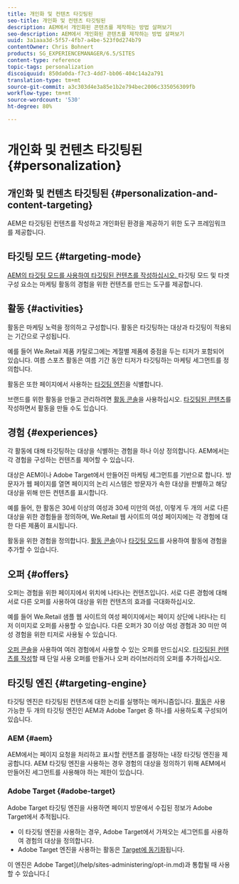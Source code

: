 ```yaml
---
title: 개인화 및 컨텐츠 타깃팅된
seo-title: 개인화 및 컨텐츠 타깃팅된
description: AEM에서 개인화된 콘텐츠를 제작하는 방법 살펴보기
seo-description: AEM에서 개인화된 콘텐츠를 제작하는 방법 살펴보기
uuid: 3a1aaa3d-5f57-4fb7-a4be-523f0d274b79
contentOwner: Chris Bohnert
products: SG_EXPERIENCEMANAGER/6.5/SITES
content-type: reference
topic-tags: personalization
discoiquuid: 850da0da-f7c3-4dd7-bb06-404c14a2a791
translation-type: tm+mt
source-git-commit: a3c303d4e3a85e1b2e794bec2006c335056309fb
workflow-type: tm+mt
source-wordcount: '530'
ht-degree: 80%

---
```



# 개인화 및 컨텐츠 타깃팅된 {#personalization}

## 개인화 및 컨텐츠 타깃팅된 {#personalization-and-content-targeting}

AEM은 타깃팅된 컨텐츠를 작성하고 개인화된 환경을 제공하기 위한 도구 프레임워크를 제공합니다.

## 타깃팅 모드 {#targeting-mode}

[AEM의 타깃팅 모드를 사용하여 타깃팅된 컨텐츠를 작성하십시오. ](/help/sites-authoring/content-targeting-touch.md) 타깃팅 모드 및 타겟 구성 요소는 마케팅 활동의 경험을 위한 컨텐츠를 만드는 도구를 제공합니다.

## 활동 {#activities}

활동은 마케팅 노력을 정의하고 구성합니다. 활동은 타깃팅하는 대상과 타깃팅이 적용되는 기간으로 구성됩니다.

예를 들어 We.Retail 제품 카탈로그에는 계절별 제품에 중점을 두는 티저가 포함되어 있습니다. 여름 스포츠 활동은 여름 기간 동안 티저가 타깃팅하는 마케팅 세그먼트를 정의합니다.

활동은 또한 페이지에서 사용하는 [타깃팅 엔진](/help/sites-authoring/personalization.md#targeting-engine)을 식별합니다.

브랜드를 위한 활동을 만들고 관리하려면 [활동 콘솔](/help/sites-authoring/activitylib.md)을 사용하십시오. [타깃팅된 콘텐츠](/help/sites-authoring/content-targeting-touch.md)를 작성하면서 활동을 만들 수도 있습니다.

## 경험 {#experiences}

각 활동에 대해 타깃팅하는 대상을 식별하는 경험을 하나 이상 정의합니다. AEM에서는 각 경험을 구성하는 컨텐츠를 제어할 수 있습니다.

대상은 AEM이나 Adobe Target에서 만들어진 마케팅 세그먼트를 기반으로 합니다. 방문자가 웹 페이지를 열면 페이지의 논리 시스템은 방문자가 속한 대상을 판별하고 해당 대상을 위해 만든 컨텐츠를 표시합니다.

예를 들어, 한 활동은 30세 이상의 여성과 30세 미만의 여성, 이렇게 두 개의 서로 다른 대상을 위한 경험들을 정의하며, We.Retail 웹 사이트의 여성 페이지에는 각 경험에 대한 다른 제품이 표시됩니다.

활동을 위한 경험을 정의합니다. [활동 콘솔](/help/sites-authoring/activitylib.md#adding-editing-an-activity-using-the-activities-console)이나 [타깃팅 모드](/help/sites-authoring/content-targeting-touch.md#adding-and-removing-experiences-using-targeting-mode)를 사용하여 활동에 경험을 추가할 수 있습니다.

## 오퍼  {#offers}

오퍼는 경험을 위한 페이지에서 위치에 나타나는 컨텐츠입니다. 서로 다른 경험에 대해 서로 다른 오퍼를 사용하여 대상을 위한 컨텐츠의 효과를 극대화하십시오.

예를 들어 We.Retail 샘플 웹 사이트의 여성 페이지에서는 페이지 상단에 나타나는 티저 이미지로 오퍼를 사용할 수 있습니다. 다른 오퍼가 30 이상 여성 경험과 30 미만 여성 경험을 위한 티저로 사용될 수 있습니다.

[오퍼 콘솔](/help/sites-authoring/offerlib.md)을 사용하여 여러 경험에서 사용할 수 있는 오퍼를 만드십시오. [타깃팅된 컨텐츠를 작성](/help/sites-authoring/content-targeting-touch.md)할 때 단일 사용 오퍼를 만들거나 오퍼 라이브러리의 오퍼를 추가하십시오.

## 타깃팅 엔진  {#targeting-engine}

타깃팅 엔진은 타깃팅된 컨텐츠에 대한 논리를 실행하는 메커니즘입니다. [활동](/help/sites-authoring/activitylib.md)은 사용 가능한 두 개의 타깃팅 엔진인 AEM과 Adobe Target 중 하나를 사용하도록 구성되어 있습니다.

### AEM {#aem}

AEM에서는 페이지 요청을 처리하고 표시할 컨텐츠를 결정하는 내장 타깃팅 엔진을 제공합니다. AEM 타깃팅 엔진을 사용하는 경우 경험의 대상을 정의하기 위해 AEM에서 만들어진 세그먼트를 사용해야 하는 제한이 있습니다.

### Adobe Target {#adobe-target}

Adobe Target 타깃팅 엔진을 사용하면 페이지 방문에서 수집된 정보가 Adobe Target에서 추적됩니다.

* 이 타깃팅 엔진을 사용하는 경우, Adobe Target에서 가져오는 세그먼트를 사용하여 경험의 대상을 정의합니다.
* Adobe Target 엔진을 사용하는 활동은 [Target에 동기화](/help/sites-authoring/activitylib.md#synchronizing-activities-with-adobe-target)됩니다.

이 엔진은 Adobe Target](/help/sites-administering/opt-in.md)과 통합될 때 사용할 수 있습니다.[
